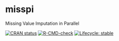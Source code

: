 # misspi
Missing Value Imputation in Parallel


  <!-- badges: start -->
  [![CRAN status](https://www.r-pkg.org/badges/version/misspi)](https://CRAN.R-project.org/package=misspi)
  [![R-CMD-check](https://github.com/catstats/misspi/actions/workflows/R-CMD-check.yaml/badge.svg)](https://github.com/catstats/misspi/actions/workflows/R-CMD-check.yaml)
  [![Lifecycle: stable](https://img.shields.io/badge/lifecycle-stable-brightgreen.svg)](https://lifecycle.r-lib.org/articles/stages.html#stable)
  <!-- badges: end -->

